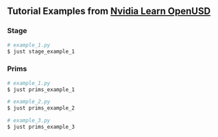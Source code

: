 ## Tutorial Examples from [Nvidia Learn OpenUSD](https://docs.nvidia.com/learn-openusd/latest/index.html)

### Stage

```bash
# example_1.py
$ just stage_example_1
```

### Prims

```bash
# example_1.py
$ just prims_example_1

# example_2.py
$ just prims_example_2

# example_3.py
$ just prims_example_3
```